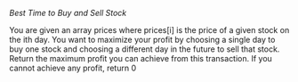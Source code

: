 *Best Time to Buy and Sell Stock*

You are given an array prices where prices[i] is the price of a given
stock on the ith day.
You want to maximize your profit by choosing a single day to buy one 
stock and choosing a different day in the future to sell that stock.
Return the maximum profit you can achieve from this transaction.
If you cannot achieve any profit, return 0